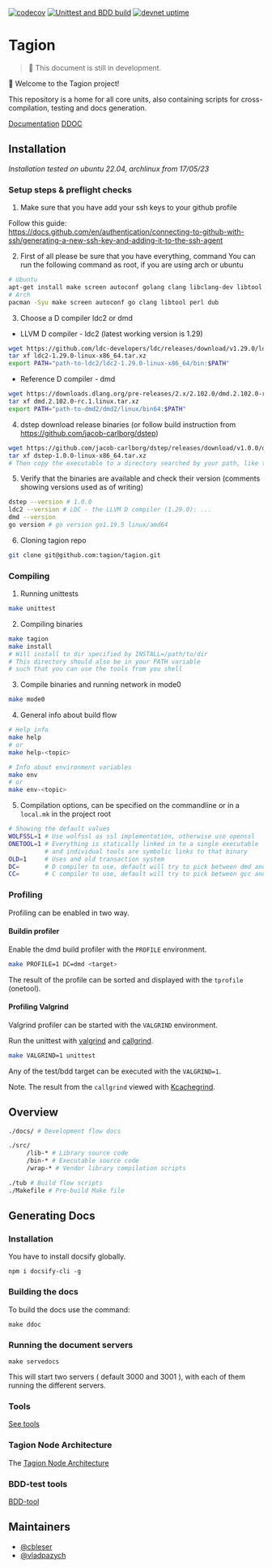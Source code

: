 [![codecov](https://codecov.io/gh/tagion/tagion/branch/current/graph/badge.svg?token=TM12EX8GSB)](https://codecov.io/gh/tagion/tagion)
[![Unittest and BDD build](https://github.com/tagion/tagion/actions/workflows/daily.yml/badge.svg?branch=current)](https://github.com/tagion/tagion/actions/workflows/daily.yml)
[![devnet uptime](https://img.shields.io/badge/dynamic/json?label=uptime&query=$.age&url=http://devnet-status.tagion.org/tagion/api/v1/data)](http://devnet-status.tagion.org/tagion/)

# Tagion

> 🚧 This document is still in development.

👋 Welcome to the Tagion project! 

This repository is a home for all core units, also containing scripts for cross-compilation, testing and docs generation.

[Documentation](https://docs.tagion.org)
[DDOC](https://ddoc.tagion.org)

## Installation
*Installation tested on ubuntu 22.04, archlinux from 17/05/23*

### Setup steps & preflight checks

1. Make sure that you have add your ssh keys to your github profile

Follow this guide:  
https://docs.github.com/en/authentication/connecting-to-github-with-ssh/generating-a-new-ssh-key-and-adding-it-to-the-ssh-agent

2. First of all please be sure that you have everything, command
You can run the following command as root, if you are using arch or ubuntu
    
```bash
# Ubuntu
apt-get install make screen autoconf golang clang libclang-dev libtool libssl-dev perl dub
# Arch
pacman -Syu make screen autoconf go clang libtool perl dub
```
    
3. Choose a D compiler ldc2 or dmd
        
- LLVM D compiler - ldc2 (latest working version is 1.29)
```bash
wget https://github.com/ldc-developers/ldc/releases/download/v1.29.0/ldc2-1.29.0-linux-x86_64.tar.xz
tar xf ldc2-1.29.0-linux-x86_64.tar.xz
export PATH="path-to-ldc2/ldc2-1.29.0-linux-x86_64/bin:$PATH"
```
        
- Reference D compiler - dmd
```bash
wget https://downloads.dlang.org/pre-releases/2.x/2.102.0/dmd.2.102.0-rc.1.linux.tar.xz
tar xf dmd.2.102.0-rc.1.linux.tar.xz
export PATH="path-to-dmd2/dmd2/linux/bin64:$PATH"
```

4. dstep download release binaries (or follow build instruction from https://github.com/jacob-carlborg/dstep)
    
```bash
wget https://github.com/jacob-carlborg/dstep/releases/download/v1.0.0/dstep-1.0.0-linux-x86_64.tar.xz
tar xf dstep-1.0.0-linux-x86_64.tar.xz
# Then copy the executable to a directory searched by your path, like the path you added when you set up your compiler
```
    
5. Verify that the binaries are available and check their version (comments showing versions used as of writing)
    
```bash
dstep --version # 1.0.0
ldc2 --version # LDC - the LLVM D compiler (1.29.0): ...
dmd --version
go version # go version go1.19.5 linux/amd64
```

6. Cloning tagion repo

```bash
git clone git@github.com:tagion/tagion.git
```

### Compiling

1. Running unittests

```bash
make unittest
```

2. Compiling binaries

```bash
make tagion
make install
# Will install to dir specified by INSTALL=/path/to/dir
# This directory should also be in your PATH variable
# such that you can use the tools from you shell
```

3. Compile binaries and running network in mode0

```bash
make mode0
```

4. General info about build flow

```bash
# Help info
make help
# or
make help-<topic>

# Info about environment variables
make env
# or
make env-<topic>
```

5. Compilation options, can be specified on the commandline or in a `local.mk` in the project root

```bash
# Showing the default values
WOLFSSL=1 # Use wolfssl as ssl implementation, otherwise use openssl
ONETOOL=1 # Everything is statically linked in to a single executable
          # and individual tools are symbolic links to that binary
OLD=1     # Uses and old transaction system
DC=       # D compiler to use, default will try to pick between dmd and ldc2
CC=       # C compiler to use, default will try to pick between gcc and clang
```

### Profiling 

Profiling can be enabled in two way.

#### Buildin profiler
Enable the dmd build profiler with the `PROFILE` environment.
```bash
make PROFILE=1 DC=dmd <target>
```
The result of the profile can be sorted and displayed with the `tprofile` (onetool).


#### Profiling Valgrind
Valgrind profiler can be started with the `VALGRIND` environment.

Run the unittest with [valgrind](https://valgrind.org) and [callgrind](https://valgrind.org/docs/manual/cl-manual.html).
```bash
make VALGRIND=1 unittest
```
Any of the test/bdd target can be executed with the `VALGRIND=1`.

Note. The result from the `callgrind` viewed with [Kcachegrind](https://kcachegrind.github.io/html/Home.html).


## Overview

```bash
./docs/ # Development flow docs

./src/
     /lib-* # Library source code
     /bin-* # Executable source code
     /wrap-* # Vendor library compilation scripts

./tub # Build flow scripts
./Makefile # Pre-build Make file
```

## Generating Docs
### Installation
You have to install docsify globally.
```
npm i docsify-cli -g
```
### Building the docs
To build the docs use the command:

```
make ddoc
```

### Running the document servers

```
make servedocs
```

This will start two servers ( default 3000 and 3001 ), with each of them running the different servers.
### Tools 
[See tools](src/bin-tools/tagion/tools/README.md)

### Tagion Node Architecture
The [Tagion Node Architecture](https://docs.tagion.org)

### BDD-test tools
[BDD-tool](src/bin-collider/tagion/tools/README.md)


## Maintainers

- [@cbleser](https://github.com/cbleser)
- [@vladpazych](https://github.com/vladpazych)
